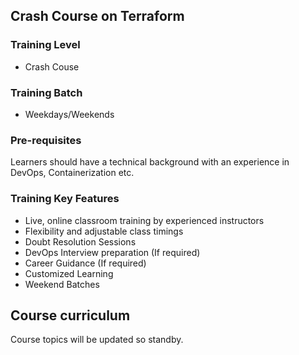 ## Crash Course on Terraform

### Training Level
- Crash Couse

### Training Batch
- Weekdays/Weekends

### Pre-requisites
Learners should have a technical background with an experience in DevOps, Containerization etc.

### Training Key Features
- Live, online classroom training by experienced instructors
- Flexibility and adjustable class timings
- Doubt Resolution Sessions
- DevOps Interview preparation (If required)
- Career Guidance (If required)
- Customized Learning
- Weekend Batches

## Course curriculum

Course topics will be updated so standby.
